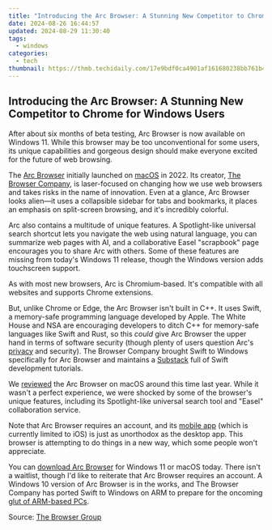 ```yaml
---
title: "Introducing the Arc Browser: A Stunning New Competitor to Chrome for Windows Users"
date: 2024-08-26 16:44:57
updated: 2024-08-29 11:30:40
tags:
  - windows
categories:
  - tech
thumbnail: https://thmb.techidaily.com/17e9bdf0ca4901af161680238bb761b46415b8f3d6512c63e9ff94e5d9f50942.jpg
---
```


## Introducing the Arc Browser: A Stunning New Competitor to Chrome for Windows Users

After about six months of beta testing, Arc Browser is now available on Windows 11\. While this browser may be too unconventional for some users, its unique capabilities and gorgeous design should make everyone excited for the future of web browsing.

 The [Arc Browser](https://arc.net/) initially launched on [macOS](https://fox-access.techidaily.com/best-hardware-for-high-quality-livestreams-for-2024/) in 2022\. Its creator, [The Browser Company](https://thebrowser.company/), is laser-focused on changing how we use web browsers and takes risks in the name of innovation. Even at a glance, Arc Browser looks alien—it uses a collapsible sidebar for tabs and bookmarks, it places an emphasis on split-screen browsing, and it's incredibly colorful.

 Arc also contains a multitude of unique features. A Spotlight-like universal search shortcut lets you navigate the web using natural language, you can summarize web pages with AI, and a collaborative Easel "scrapbook" page encourages you to share Arc with others. Some of these features are missing from today's Windows 11 release, though the Windows version adds touchscreen support.

 As with most new browsers, Arc is Chromium-based. It's compatible with all websites and supports Chrome extensions.

 But, unlike Chrome or Edge, the Arc Browser isn't built in C++. It uses Swift, a memory-safe programming language developed by Apple. The White House and NSA are encouraging developers to ditch C++ for memory-safe languages like Swift and Rust, so this _could_ give Arc Browser the upper hand in terms of software security (though plenty of users question Arc's [privacy](https://www.reddit.com/r/privacy/comments/17x3rxk/arc%5Fbrowser%5Fprivacy/) and security). The Browser Company brought Swift to Windows specifically for Arc Browser and maintains a [Substack](https://speakinginswift.substack.com/) full of Swift development tutorials.

 We [reviewed](https://instagram-video-recordings.techidaily.com/the-art-of-sharing-horizontals-in-igtvs-vertical-world/) the Arc Browser on macOS around this time last year. While it wasn't a perfect experience, we were shocked by some of the browser's unique features, including its Spotlight-like universal search tool and "Easel" collaboration service.

 Note that Arc Browser requires an account, and its [mobile app](https://apps.apple.com/us/app/arc-search-find-it-faster/id6472513080) (which is currently limited to iOS) is just as unorthodox as the desktop app. This browser is attempting to do things in a new way, which some people won't appreciate.

 You can [download Arc Browser](https://arc.net/) for Windows 11 or macOS today. There isn't a waitlist, though I'd like to reiterate that Arc Browser requires an account. A Windows 10 version of Arc Browser is in the works, and The Browser Company has ported Swift to Windows on ARM to prepare for the oncoming [glut of ARM-based PCs](https://extra-skills.techidaily.com/updated-mobile-mastery-upgrade-photos-elevated-at-no-price/).

 Source: [The Browser Group](https://twitter.com/browsercompany/status/1785309803201405116)

<ins class="adsbygoogle"
     style="display:block"
     data-ad-format="autorelaxed"
     data-ad-client="ca-pub-7571918770474297"
     data-ad-slot="1223367746"></ins>



<ins class="adsbygoogle"
     style="display:block"
     data-ad-client="ca-pub-7571918770474297"
     data-ad-slot="8358498916"
     data-ad-format="auto"
     data-full-width-responsive="true"></ins>
